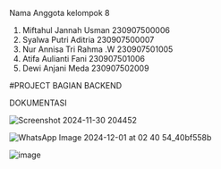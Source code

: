 Nama Anggota kelompok 8

1. Miftahul Jannah Usman 230907500006
2. Syalwa Putri Aditria 230907500007
3. Nur Annisa Tri Rahma .W 230907501005
4. Atifa Aulianti Fani 230907501006
5. Dewi Anjani Meda 230907502009

#PROJECT BAGIAN BACKEND

DOKUMENTASI

![Screenshot 2024-11-30 204452](https://github.com/user-attachments/assets/7280e2ac-b793-460b-9f20-dc3807502405)

![WhatsApp Image 2024-12-01 at 02 40 54_40bf558b](https://github.com/user-attachments/assets/bd55e9ba-4a54-4990-a70b-af52a63db1eb)

![image](https://github.com/user-attachments/assets/9c63923e-de07-4a7b-b280-924f92e254ad)
